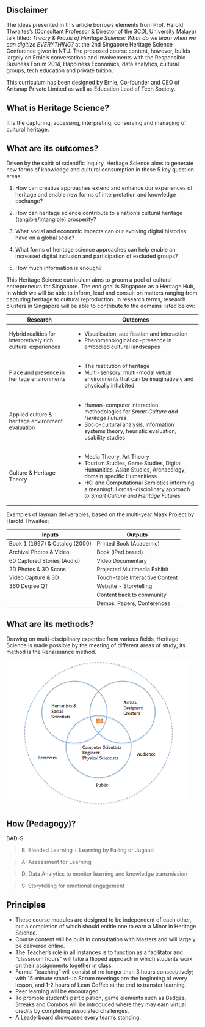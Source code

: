 ## Disclaimer
The ideas presented in this article borrows elements from Prof. Harold Thwaites’s (Consultant Professor & Director of the 3CDI, University Malaya) talk titled: *Theory & Praxis of Heritage Science: What do we learn when we can digitize EVERYTHING?* at the 2nd Singapore Heritage Science Conference given in NTU. The proposed course content, however, builds largely on Ernie’s conversations and involvements with the Responsible Business Forum 2014, Happiness Economics, data analytics, cultural groups, tech education and private tuition.

This curriculum has been designed by Ernie, Co-founder and CEO of Artisnap Private Limited as well as Education Lead of Tech Society.

## What is Heritage Science?

It is the capturing, accessing, interpreting, conserving and managing of cultural heritage.

## What are its outcomes?

Driven by the spirit of scientific inquiry, Heritage Science aims to generate new forms of knowledge and cultural consumption in these 5 key question areas:

1.	How can creative approaches extend and enhance our experiences of heritage and enable new forms of interpretation and knowledge exchange?

2.	How can heritage science contribute to a nation’s cultural heritage (tangible/intangible) prosperity?

3.	What social and economic impacts can our evolving digital histories have on a global scale?

4.	What forms of heritage science approaches can help enable an increased digital inclusion and participation of excluded groups?

5.	How much information is enough?

This Heritage Science curriculum aims to groom a pool of cultural entrepreneurs for Singapore. The end goal is Singapore as a Heritage Hub, in which we will be able to inform, lead and consult on matters ranging from capturing heritage to cultural reproduction. In research terms, research clusters in Singapore will be able to contribute to the domains listed below:

|Research  |Outcomes|
| ------------- | ----------- |
| Hybrid realities for interpretively rich cultural experiences      |  <ul><li>Visualisation, audification and interaction</li><li>Phenomenological co-presence in embodied cultural landscapes</li></ul>|
| Place and presence in heritage environments     | <ul><li>The restitution of heritage</li><li>Multi-sensory, multi-modal virtual environments that can be imaginatively and physically inhabited</li></ul>    |
| Applied culture & heritage environment evaluation    | <ul><li>Human-computer interaction methodologies for <i>Smart Culture and Heritage Futures</i></li><li>Socio-cultural analysis, information systems theory, heuristic evaluation, usability studies</li></ul>    |
| Culture & Heritage Theory   | <ul><li>Media Theory, Art Theory</li><li>Tourism Studies, Game Studies, Digital Humanities, Asian Studies, Archaeology, domain specific Humanitiess</li><li>HCI and Computational Semiotics informing a meaningful cross-disciplinary approach to <i>Smart Culture and Heritage Futures</i></li></ul>    |

Examples of layman deliverables, based on the multi-year Mask Project by Harold Thwaites:

|Inputs  |Outputs|
| ------------- | ----------- |
| Book 1 (1997) & Catalog (2000)      |  Printed Book (Academic)|
| Archival Photos & Video     | Book (iPad based)    |
| 60 Captured Stories (Audio)    | Video Documentary   |
| 2D Photos & 3D Scans   | Projected Multimedia Exhibit   |
| Video Capture & 3D  | Touch-table Interactive Content   |
| 360 Degree QT  | Website - Storytelling   |
|   | Content back to community  |
|   | Demos, Papers, Conferences  |

## What are its methods?
Drawing on multi-disciplinary expertise from various fields, Heritage Science is made possible by the meeting of different areas of study; its method is the Renaissance method.

![HeritageSciencediagram.png](images/HeritageSciencediagram.png)


## How (Pedagogy)?

BAD-S

> B: Blended Learning + Learning by Failing or Jugaad

> A: Assessment for Learning

> D: Data Analytics to monitor learning and knowledge transmission

> S: Storytelling for emotional engagement

## Principles
* These course modules are designed to be independent of each other, but a completion of which should entitle one to earn a Minor in Heritage Science.
* Course content will be built in consultation with Masters and will largely be delivered online.
* The Teacher’s role in all instances is to function as a facilitator and “classroom hours” will take a flipped approach in which students work on their assignments together in class.
* Formal “teaching” will consist of no longer than 3 hours consecutively; with 15-minute stand-up Scrum meetings are the beginning of every lesson, and 1-2 hours of Lean Coffee at the end to transfer learning.
* Peer learning will be encouraged.
* To promote student’s participation, game elements such as Badges, Streaks and Combos will be introduced where they may earn virtual credits by completing associated challenges.
*	A Leaderboard showcases every team’s standing.
